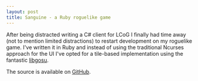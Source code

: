 ```yaml
---
layout: post
title: Sanguine - a Ruby roguelike game
---
```


After being distracted writing a C# client for LCoG I finally had time away (not to mention limited distractions) to restart development on my roguelike game. I've written it in Ruby and instead of using the traditional Ncurses approach for the UI I've opted for a tile-based implementation using the fantastic [libgosu](http://www.libgosu.org/).

The source is available on [GitHub](https://github.com/sal1n/sanguine).